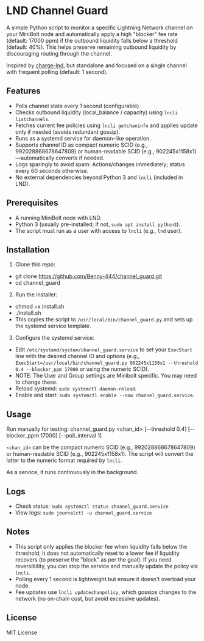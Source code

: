 # LND Channel Guard

A simple Python script to monitor a specific Lightning Network channel on your MiniBolt node and automatically apply a high "blocker" fee rate (default: 17000 ppm) if the outbound liquidity falls below a threshold (default: 40%). This helps preserve remaining outbound liquidity by discouraging routing through the channel.

Inspired by [charge-lnd](https://github.com/accumulator/charge-lnd), but standalone and focused on a single channel with frequent polling (default: 1 second).

## Features
- Polls channel state every 1 second (configurable).
- Checks outbound liquidity (local_balance / capacity) using `lncli listchannels`.
- Fetches current fee policies using `lncli getchaninfo` and applies update only if needed (avoids redundant gossip).
- Runs as a systemd service for daemon-like operation.
- Supports channel ID as compact numeric SCID (e.g., 992028868678647809) or human-readable SCID (e.g., 902245x1158x1)—automatically converts if needed.
- Logs sparingly to avoid spam: Actions/changes immediately; status every 60 seconds otherwise.
- No external dependencies beyond Python 3 and `lncli` (included in LND).

## Prerequisites
- A running MiniBolt node with LND.
- Python 3 (usually pre-installed; if not, `sudo apt install python3`).
- The script must run as a user with access to `lncli` (e.g., `lnd` user).

## Installation
1. Clone this repo:
- git clone https://github.com/Benny-444/channel_guard.git
- cd channel_guard

2. Run the installer:
- chmod +x install.sh
- ./install.sh
- This copies the script to `/usr/local/bin/channel_guard.py` and sets up the systemd service template.

3. Configure the systemd service:
- Edit `/etc/systemd/system/channel_guard.service` to set your `ExecStart` line with the desired channel ID and options (e.g., `ExecStart=/usr/local/bin/channel_guard.py 902245x1158x1 --threshold 0.4 --blocker_ppm 17000` or using the numeric SCID).
- NOTE: The User and Group settings are Minibolt specific. You may need to change these.
- Reload systemd: `sudo systemctl daemon-reload`.
- Enable and start: `sudo systemctl enable --now channel_guard.service`.

## Usage
Run manually for testing:
channel_guard.py <chan_id> [--threshold 0.4] [--blocker_ppm 17000] [--poll_interval 1]

`<chan_id>` can be the compact numeric SCID (e.g., 992028868678647809) or human-readable SCID (e.g., 902245x1158x1). The script will convert the latter to the numeric format required by `lncli`.

As a service, it runs continuously in the background.

## Logs
- Check status: `sudo systemctl status channel_guard.service`
- View logs: `sudo journalctl -u channel_guard.service`

## Notes
- This script only applies the blocker fee when liquidity falls below the threshold; it does not automatically reset to a lower fee if liquidity recovers (to preserve the "block" as per the goal). If you need reversibility, you can stop the service and manually update the policy via `lncli`.
- Polling every 1 second is lightweight but ensure it doesn't overload your node.
- Fee updates use `lncli updatechanpolicy`, which gossips changes to the network (no on-chain cost, but avoid excessive updates).

## License
MIT License
